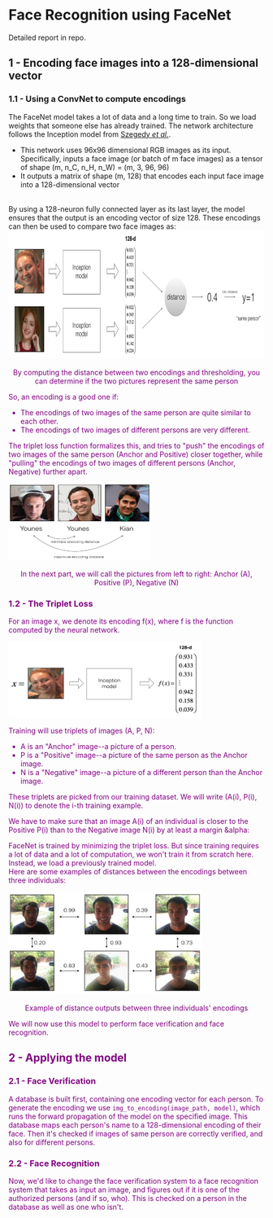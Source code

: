 
# Face Recognition using FaceNet 
Detailed report in repo.

## 1 - Encoding face images into a 128-dimensional vector 

### 1.1 - Using a ConvNet  to compute encodings

The FaceNet model takes a lot of data and a long time to train. So we load weights that someone else has already trained. The network architecture follows the Inception model from [Szegedy *et al.*](https://arxiv.org/abs/1409.4842). 


- This network uses 96x96 dimensional RGB images as its input. Specifically, inputs a face image (or batch of m face images) as a tensor of shape (m, n_C, n_H, n_W) = (m, 3, 96, 96) 
- It outputs a matrix of shape (m, 128) that encodes each input face image into a 128-dimensional vector
<br>
By using a 128-neuron fully connected layer as its last layer, the model ensures that the output is an encoding vector of size 128. These encodings can then be used to compare two face images as:

<img src="images/distance_kiank.png" style="width:680px;height:250px;">
<caption><center> <u> <font color='purple'> <br> </u> <font color='purple'> By computing the distance between two encodings and thresholding, you can determine if the two pictures represent the same person</center></caption>

So, an encoding is a good one if: 
- The encodings of two images of the same person are quite similar to each other. 
- The encodings of two images of different persons are very different.

The triplet loss function formalizes this, and tries to "push" the encodings of two images of the same person (Anchor and Positive) closer together, while "pulling" the encodings of two images of different persons (Anchor, Negative) further apart. 

<img src="images/triplet_comparison.png" style="width:280px;height:150px;">
<br>
<caption><center> <u> <font color='purple'> <br> </u> <font color='purple'> In the next part, we will call the pictures from left to right: Anchor (A), Positive (P), Negative (N)  </center></caption>



### 1.2 - The Triplet Loss

For an image x, we denote its encoding f(x), where f is the function computed by the neural network.

<img src="images/f_x.png" style="width:380px;height:150px;">


Training will use triplets of images (A, P, N):  

- A is an "Anchor" image--a picture of a person. 
- P is a "Positive" image--a picture of the same person as the Anchor image.
- N is a "Negative" image--a picture of a different person than the Anchor image.

These triplets are picked from our training dataset. We will write (A(i), P(i), N(i)) to denote the i-th training example. 

We have to make sure that an image A(i) of an individual is closer to the Positive P(i) than to the Negative image N(i) by at least a margin &alpha:
<br>

FaceNet is trained by minimizing the triplet loss. But since training requires a lot of data and a lot of computation, we won't train it from scratch here. Instead, we load a previously trained model.
<br>
Here are some examples of distances between the encodings between three individuals:

<img src="images/distance_matrix.png" style="width:380px;height:200px;">
<br>
<caption><center> <u> <font color='purple'> </u> <br>  <font color='purple'> Example of distance outputs between three individuals' encodings</center></caption>

We will now use this model to perform face verification and face recognition.

## 2 - Applying the model

### 2.1 - Face Verification

A database is built first, containing one encoding vector for each person. To generate the encoding we use `img_to_encoding(image_path, model)`, which runs the forward propagation of the model on the specified image. This database maps each person's name to a 128-dimensional encoding of their face.
Then it's checked if images of same person are correctly verified, and also for different persons.

### 2.2 - Face Recognition

Now, we'd like to change the face verification system to a face recognition system that takes as input an image, and figures out if it is one of the authorized persons (and if so, who). 
This is checked on a person in the database as well as one who isn't.

